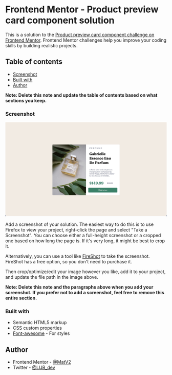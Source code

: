 # Frontend Mentor - Product preview card component solution

This is a solution to the [Product preview card component challenge on Frontend Mentor](https://www.frontendmentor.io/challenges/product-preview-card-component-GO7UmttRfa). Frontend Mentor challenges help you improve your coding skills by building realistic projects. 

## Table of contents

- [Screenshot](#screenshot)
- [Built with](#built-with)
- [Author](#author)

**Note: Delete this note and update the table of contents based on what sections you keep.**

### Screenshot

![](./screenshot.jpg)

Add a screenshot of your solution. The easiest way to do this is to use Firefox to view your project, right-click the page and select "Take a Screenshot". You can choose either a full-height screenshot or a cropped one based on how long the page is. If it's very long, it might be best to crop it.

Alternatively, you can use a tool like [FireShot](https://getfireshot.com/) to take the screenshot. FireShot has a free option, so you don't need to purchase it. 

Then crop/optimize/edit your image however you like, add it to your project, and update the file path in the image above.

**Note: Delete this note and the paragraphs above when you add your screenshot. If you prefer not to add a screenshot, feel free to remove this entire section.**

### Built with

- Semantic HTML5 markup
- CSS custom properties
- [Font-awesome](https://fontawesome.com/) - For styles

## Author

- Frontend Mentor - [@MatV2](https://www.frontendmentor.io/profile/MatV2)
- Twitter - [@LUB_dev](https://www.twitter.com/lub_dev)

